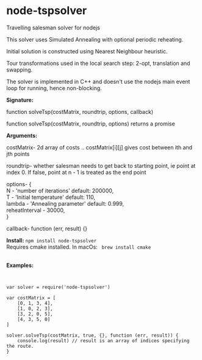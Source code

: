 # node-tspsolver
Travelling salesman solver for nodejs

This solver uses Simulated Annealing with optional periodic reheating.

Initial solution is constructed using Nearest Neighbour heuristic.

Tour transformations used in the local search step: 2-opt, translation and swapping.

The solver is implemented in C++ and doesn't use the nodejs main event loop for running, hence non-blocking.

<strong>Signature:</strong>

function solveTsp(costMatrix, roundtrip, options, callback)

function solveTsp(costMatrix, roundtrip, options) returns a promise

<strong>Arguments:</strong>

costMatrix- 2d array of costs .. costMatrix[i][j] gives cost between ith and jth points

roundtrip- whether salesman needs to get back to starting point, ie point at index 0. If false, point at n - 1 is treated as the end point

options- {<br/>
    N - 'number of iterations' default: 200000, <br/>
    T - 'Initial temperature' default: 110, <br/>
    lambda - 'Annealing parameter' default: 0.999, <br/>
    reheatInterval - 30000, <br/>
} <br/>

callback- function (err, result) {}

<strong>Install:</strong>
<code>npm install node-tspsolver</code>
<br/>Requires cmake installed. In macOs: <code> brew install cmake </code></br>

<strong>Examples:</strong>
<pre><code>

var solver = require('node-tspsolver')

var costMatrix = [
    [0, 1, 3, 4],
    [1, 0, 2, 3],
    [3, 2, 0, 5],
    [4, 3, 5, 0]
]

solver.solveTsp(costMatrix, true, {}, function (err, result)) {
    console.log(result) // result is an array of indices specifying the route.
}

</code></pre>
